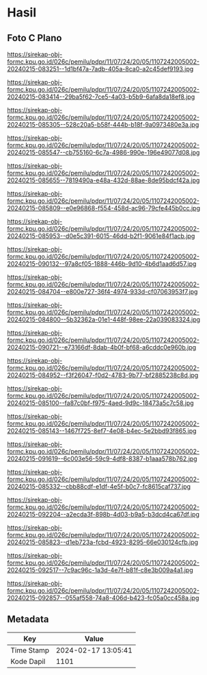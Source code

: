 # Hasil

## Foto C Plano

https://sirekap-obj-formc.kpu.go.id/026c/pemilu/pdpr/11/07/24/20/05/1107242005002-20240215-083251--1d1bf47a-7adb-405a-8ca0-a2c45def9193.jpg

https://sirekap-obj-formc.kpu.go.id/026c/pemilu/pdpr/11/07/24/20/05/1107242005002-20240215-083414--29ba5f62-7ce5-4a03-b5b9-6afa8da18ef8.jpg

https://sirekap-obj-formc.kpu.go.id/026c/pemilu/pdpr/11/07/24/20/05/1107242005002-20240215-085305--528c20a5-b58f-444b-b18f-9a0973480e3a.jpg

https://sirekap-obj-formc.kpu.go.id/026c/pemilu/pdpr/11/07/24/20/05/1107242005002-20240215-085547--cb755160-6c7a-4986-990e-196e49077d08.jpg

https://sirekap-obj-formc.kpu.go.id/026c/pemilu/pdpr/11/07/24/20/05/1107242005002-20240215-085655--7819490a-e48a-432d-88ae-8de95bdcf42a.jpg

https://sirekap-obj-formc.kpu.go.id/026c/pemilu/pdpr/11/07/24/20/05/1107242005002-20240215-085809--e0e96868-f554-458d-ac96-79cfe445b0cc.jpg

https://sirekap-obj-formc.kpu.go.id/026c/pemilu/pdpr/11/07/24/20/05/1107242005002-20240215-085953--d0e5c391-6015-46dd-b2f1-9061e84f1acb.jpg

https://sirekap-obj-formc.kpu.go.id/026c/pemilu/pdpr/11/07/24/20/05/1107242005002-20240215-090132--97a8cf05-1888-446b-9d10-4b6d1aad6d57.jpg

https://sirekap-obj-formc.kpu.go.id/026c/pemilu/pdpr/11/07/24/20/05/1107242005002-20240215-084704--e800e727-36f4-4974-933d-cf07063953f7.jpg

https://sirekap-obj-formc.kpu.go.id/026c/pemilu/pdpr/11/07/24/20/05/1107242005002-20240215-084800--5b32362a-01e1-448f-98ee-22a039083324.jpg

https://sirekap-obj-formc.kpu.go.id/026c/pemilu/pdpr/11/07/24/20/05/1107242005002-20240215-090721--e73166df-8dab-4b0f-bf68-a6cddc0e960b.jpg

https://sirekap-obj-formc.kpu.go.id/026c/pemilu/pdpr/11/07/24/20/05/1107242005002-20240215-084952--f3f26047-f0d2-4783-9b77-bf2885238c8d.jpg

https://sirekap-obj-formc.kpu.go.id/026c/pemilu/pdpr/11/07/24/20/05/1107242005002-20240215-085100--fa87c0bf-f975-4aed-9d9c-18473a5c7c58.jpg

https://sirekap-obj-formc.kpu.go.id/026c/pemilu/pdpr/11/07/24/20/05/1107242005002-20240215-085143--1467f725-8ef7-4e08-b4ec-5e2bbd93f865.jpg

https://sirekap-obj-formc.kpu.go.id/026c/pemilu/pdpr/11/07/24/20/05/1107242005002-20240215-091619--6c003e56-59c9-4df8-8387-b1aaa578b762.jpg

https://sirekap-obj-formc.kpu.go.id/026c/pemilu/pdpr/11/07/24/20/05/1107242005002-20240215-085332--cbb88cdf-e1df-4e5f-b0c7-fc8615caf737.jpg

https://sirekap-obj-formc.kpu.go.id/026c/pemilu/pdpr/11/07/24/20/05/1107242005002-20240215-092204--a2ecda3f-898b-4d03-b9a5-b3dcd4ca67df.jpg

https://sirekap-obj-formc.kpu.go.id/026c/pemilu/pdpr/11/07/24/20/05/1107242005002-20240215-085823--d1eb723a-fcbd-4923-8295-66e030124cfb.jpg

https://sirekap-obj-formc.kpu.go.id/026c/pemilu/pdpr/11/07/24/20/05/1107242005002-20240215-092517--7c9ac96c-1a3d-4e7f-b81f-c8e3b009a4a1.jpg

https://sirekap-obj-formc.kpu.go.id/026c/pemilu/pdpr/11/07/24/20/05/1107242005002-20240215-092857--055af558-74a8-406d-b423-fc05a0cc458a.jpg


## Metadata

| Key        | Value               |
| ---------- | ------------------- |
| Time Stamp | 2024-02-17 13:05:41 |
| Kode Dapil | 1101                |



